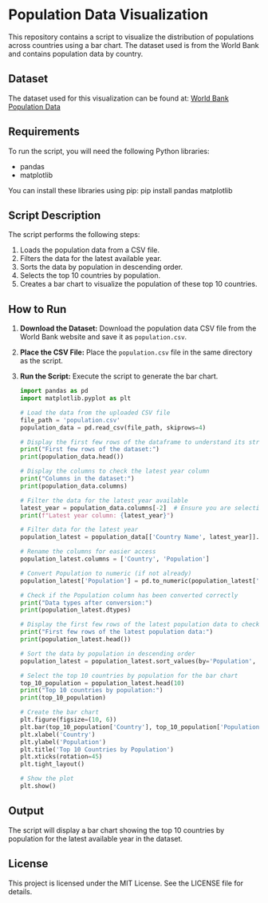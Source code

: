 # Population Data Visualization

This repository contains a script to visualize the distribution of populations across countries using a bar chart. The dataset used is from the World Bank and contains population data by country.

## Dataset

The dataset used for this visualization can be found at: [World Bank Population Data](https://data.worldbank.org/indicator/SP.POP.TOTL)

## Requirements

To run the script, you will need the following Python libraries:
- pandas
- matplotlib

You can install these libraries using pip:
pip install pandas matplotlib

## Script Description

The script performs the following steps:
1. Loads the population data from a CSV file.
2. Filters the data for the latest available year.
3. Sorts the data by population in descending order.
4. Selects the top 10 countries by population.
5. Creates a bar chart to visualize the population of these top 10 countries.

## How to Run

1. **Download the Dataset:**
   Download the population data CSV file from the World Bank website and save it as `population.csv`.

2. **Place the CSV File:**
   Place the `population.csv` file in the same directory as the script.

3. **Run the Script:**
   Execute the script to generate the bar chart.
   
   ```python
   import pandas as pd
   import matplotlib.pyplot as plt

   # Load the data from the uploaded CSV file
   file_path = 'population.csv'
   population_data = pd.read_csv(file_path, skiprows=4)

   # Display the first few rows of the dataframe to understand its structure
   print("First few rows of the dataset:")
   print(population_data.head())

   # Display the columns to check the latest year column
   print("Columns in the dataset:")
   print(population_data.columns)

   # Filter the data for the latest year available
   latest_year = population_data.columns[-2]  # Ensure you are selecting the correct column
   print(f"Latest year column: {latest_year}")

   # Filter data for the latest year
   population_latest = population_data[['Country Name', latest_year]].dropna()

   # Rename the columns for easier access
   population_latest.columns = ['Country', 'Population']

   # Convert Population to numeric (if not already)
   population_latest['Population'] = pd.to_numeric(population_latest['Population'], errors='coerce')

   # Check if the Population column has been converted correctly
   print("Data types after conversion:")
   print(population_latest.dtypes)

   # Display the first few rows of the latest population data to check the values
   print("First few rows of the latest population data:")
   print(population_latest.head())

   # Sort the data by population in descending order
   population_latest = population_latest.sort_values(by='Population', ascending=False)

   # Select the top 10 countries by population for the bar chart
   top_10_population = population_latest.head(10)
   print("Top 10 countries by population:")
   print(top_10_population)

   # Create the bar chart
   plt.figure(figsize=(10, 6))
   plt.bar(top_10_population['Country'], top_10_population['Population'], color='lightblue')
   plt.xlabel('Country')
   plt.ylabel('Population')
   plt.title('Top 10 Countries by Population')
   plt.xticks(rotation=45)
   plt.tight_layout()

   # Show the plot
   plt.show()
   ```

## Output

The script will display a bar chart showing the top 10 countries by population for the latest available year in the dataset.

## License

This project is licensed under the MIT License. See the LICENSE file for details.
